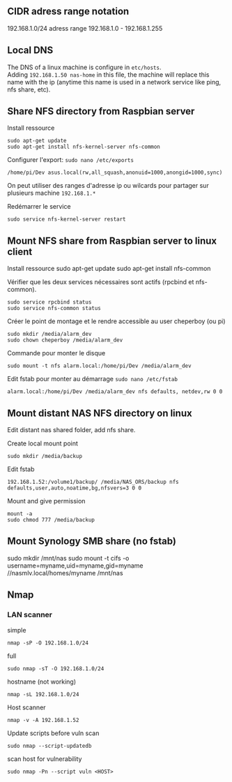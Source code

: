 ## CIDR adress range notation
192.168.1.0/24 adress range 192.168.1.0 - 192.168.1.255

## Local DNS
The DNS of a linux machine is configure in `etc/hosts`.  
Adding `192.168.1.50 nas-home` in this file, the machine will replace this name with the ip (anytime this name is used in a network service like ping, nfs share, etc).

## Share NFS directory from Raspbian server
Install ressource

	sudo apt-get update
	sudo apt-get install nfs-kernel-server nfs-common

Configurer l'export: `sudo nano /etc/exports`
	
	/home/pi/Dev asus.local(rw,all_squash,anonuid=1000,anongid=1000,sync)

On peut utiliser des ranges d'adresse ip ou wilcards pour partager sur plusieurs machine `192.168.1.*`

Redémarrer le service

	sudo service nfs-kernel-server restart

## Mount NFS share from Raspbian server to linux client
Install ressource
	sudo apt-get update
	sudo apt-get install nfs-common

Vérifier que les deux services nécessaires sont actifs (rpcbind et nfs-common).

	sudo service rpcbind status
	sudo service nfs-common status

Créer le point de montage et le rendre accessible au user cheperboy (ou pi)

	sudo mkdir /media/alarm_dev
	sudo chown cheperboy /media/alarm_dev

Commande pour monter le disque

	sudo mount -t nfs alarm.local:/home/pi/Dev /media/alarm_dev

Edit fstab pour monter au démarrage `sudo nano /etc/fstab`

	alarm.local:/home/pi/Dev /media/alarm_dev nfs defaults, netdev,rw 0 0


## Mount distant NAS NFS directory on linux
Edit distant nas shared folder, add nfs share.

Create local mount point 
	
	sudo mkdir /media/backup

Edit fstab
	
	192.168.1.52:/volume1/backup/ /media/NAS_ORS/backup nfs defaults,user,auto,noatime,bg,nfsvers=3 0 0

Mount and give permission
 
	mount -a
	sudo chmod 777 /media/backup

## Mount Synology SMB share (no fstab)
sudo mkdir /mnt/nas
sudo mount -t cifs -o username=myname,uid=myname,gid=myname //nasmlv.local/homes/myname /mnt/nas

## Nmap

### LAN scanner

simple

	nmap -sP -O 192.168.1.0/24

full

	sudo nmap -sT -O 192.168.1.0/24

hostname (not working)
	
	nmap -sL 192.168.1.0/24

Host scanner

	nmap -v -A 192.168.1.52

Update scripts before vuln scan

    sudo nmap --script-updatedb

scan host for vulnerability

    sudo nmap -Pn --script vuln <HOST>

